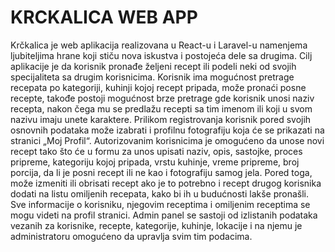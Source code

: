 # KRCKALICA WEB APP
Krčkalica je web aplikacija realizovana u React-u i Laravel-u namenjema ljubiteljima hrane koji stiču nova
iskustva i postojeća dele sa drugima.
Cilj aplikacije je da korisnik pronađe željeni recept ili podeli neki od svojih specijaliteta sa drugim
korisnicima.
Korisnik ima mogućnost pretrage recepata po kategoriji, kuhinji kojoj recept pripada, može pronaći
posne recepte, takođe postoji mogućnost brze pretrage gde korisnik unosi naziv recepta, nakon čega mu
se predlažu recepti sa tim imenom ili koji u svom nazivu imaju unete karaktere.
Prilikom registrovanja korisnik pored svojih osnovnih podataka može izabrati i profilnu fotografiju koja
će se prikazati na stranici „Moj Profil“.
Autorizovanim korisnicima je omogućeno da unose novi recept tako što će u formu za unos upisati naziv,
opis, sastojke, proces pripreme, kategoriju kojoj pripada, vrstu kuhinje, vreme pripreme, broj porcija, da
li je posni recept ili ne kao i fotografiju samog jela.
Pored toga, može izmeniti ili obrisati recept ako je to potrebno i recept drugog korisnika dodati na listu
omiljenih recepata, kako bi ih u budućnosti lakše pronašli.
Sve informacije o korisniku, njegovim receptima i omiljenim receptima se mogu videti na profil stranici.
Admin panel se sastoji od izlistanih podataka vezanih za korisnike, recepte, kategorije, kuhinje, lokacije i
na njemu je administratoru omogućeno da upravlja svim tim podacima.